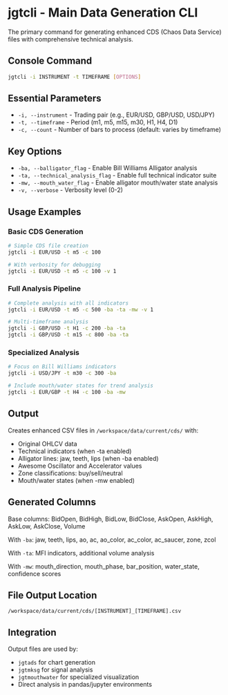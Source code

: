 # jgtcli - Main Data Generation CLI

The primary command for generating enhanced CDS (Chaos Data Service) files with comprehensive technical analysis.

## Console Command
```bash
jgtcli -i INSTRUMENT -t TIMEFRAME [OPTIONS]
```

## Essential Parameters
- `-i, --instrument` - Trading pair (e.g., EUR/USD, GBP/USD, USD/JPY)
- `-t, --timeframe` - Period (m1, m5, m15, m30, H1, H4, D1)
- `-c, --count` - Number of bars to process (default: varies by timeframe)

## Key Options
- `-ba, --balligator_flag` - Enable Bill Williams Alligator analysis
- `-ta, --technical_analysis_flag` - Enable full technical indicator suite  
- `-mw, --mouth_water_flag` - Enable alligator mouth/water state analysis
- `-v, --verbose` - Verbosity level (0-2)

## Usage Examples

### Basic CDS Generation
```bash
# Simple CDS file creation
jgtcli -i EUR/USD -t m5 -c 100

# With verbosity for debugging
jgtcli -i EUR/USD -t m5 -c 100 -v 1
```

### Full Analysis Pipeline
```bash
# Complete analysis with all indicators
jgtcli -i EUR/USD -t m5 -c 500 -ba -ta -mw -v 1

# Multi-timeframe analysis
jgtcli -i GBP/USD -t H1 -c 200 -ba -ta
jgtcli -i GBP/USD -t m15 -c 800 -ba -ta
```

### Specialized Analysis
```bash
# Focus on Bill Williams indicators
jgtcli -i USD/JPY -t m30 -c 300 -ba

# Include mouth/water states for trend analysis
jgtcli -i EUR/GBP -t H4 -c 100 -ba -mw
```

## Output
Creates enhanced CSV files in `/workspace/data/current/cds/` with:
- Original OHLCV data
- Technical indicators (when -ta enabled)
- Alligator lines: jaw, teeth, lips (when -ba enabled)  
- Awesome Oscillator and Accelerator values
- Zone classifications: buy/sell/neutral
- Mouth/water states (when -mw enabled)

## Generated Columns
Base columns: BidOpen, BidHigh, BidLow, BidClose, AskOpen, AskHigh, AskLow, AskClose, Volume

With `-ba`: jaw, teeth, lips, ao, ac, ao_color, ac_color, ac_saucer, zone, zcol

With `-ta`: MFI indicators, additional volume analysis

With `-mw`: mouth_direction, mouth_phase, bar_position, water_state, confidence scores

## File Output Location
```
/workspace/data/current/cds/[INSTRUMENT]_[TIMEFRAME].csv
```

## Integration
Output files are used by:
- `jgtads` for chart generation
- `jgtmksg` for signal analysis  
- `jgtmouthwater` for specialized visualization
- Direct analysis in pandas/jupyter environments
